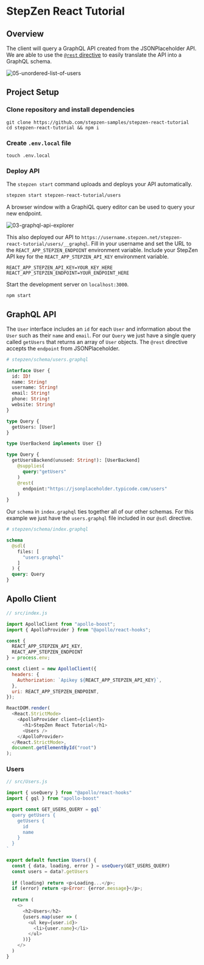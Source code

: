 # StepZen React Tutorial

## Overview

The client will query a GraphQL API created from the JSONPlaceholder API. We are able to use the [`@rest` directive](https://stepzen.com/blog/how-to-connect-any-rest-backend) to easily translate the API into a GraphQL schema.

![05-unordered-list-of-users](https://dev-to-uploads.s3.amazonaws.com/uploads/articles/6667k39b37vmhz2xokwc.png)

## Project Setup

### Clone repository and install dependencies

```
git clone https://github.com/stepzen-samples/stepzen-react-tutorial
cd stepzen-react-tutorial && npm i
```

### Create `.env.local` file

```
touch .env.local
```

### Deploy API

The `stepzen start` command uploads and deploys your API automatically.

```bash
stepzen start stepzen-react-tutorial/users
```

A browser window with a GraphiQL query editor can be used to query your new endpoint.

![03-graphql-api-explorer](https://dev-to-uploads.s3.amazonaws.com/uploads/articles/mr9wywu4doovb3h8j162.png)

This also deployed our API to `https://username.stepzen.net/stepzen-react-tutorial/users/__graphql`. Fill in your username and set the URL to the `REACT_APP_STEPZEN_ENDPOINT` environment variable. Include your StepZen API key for the `REACT_APP_STEPZEN_API_KEY` environment variable.

```
REACT_APP_STEPZEN_API_KEY=YOUR_KEY_HERE
REACT_APP_STEPZEN_ENDPOINT=YOUR_ENDPOINT_HERE
```

Start the development server on `localhost:3000`.

```
npm start
```

## GraphQL API

The `User` interface includes an `id` for each `User` and information about the `User` such as their `name` and `email`. For our `Query` we just have a single query called `getUsers` that returns an array of `User` objects. The `@rest` directive accepts the `endpoint` from JSONPlaceholder.

```graphql
# stepzen/schema/users.graphql

interface User {
  id: ID!
  name: String!
  username: String!
  email: String!
  phone: String!
  website: String!
}

type Query {
  getUsers: [User]
}

type UserBackend implements User {}

type Query {
  getUsersBackend(unused: String!): [UserBackend]
    @supplies(
      query:"getUsers"
    )
    @rest(
      endpoint:"https://jsonplaceholder.typicode.com/users"
    )
}
```

Our `schema` in `index.graphql` ties together all of our other schemas. For this example we just have the `users.graphql` file included in our `@sdl` directive.

```graphql
# stepzen/schema/index.graphql

schema
  @sdl(
    files: [
      "users.graphql"
    ]
  ) {
  query: Query
}
```

## Apollo Client

```javascript
// src/index.js

import ApolloClient from "apollo-boost";
import { ApolloProvider } from "@apollo/react-hooks";

const {
  REACT_APP_STEPZEN_API_KEY,
  REACT_APP_STEPZEN_ENDPOINT
} = process.env;

const client = new ApolloClient({
  headers: {
    Authorization: `Apikey ${REACT_APP_STEPZEN_API_KEY}`,
  },
  uri: REACT_APP_STEPZEN_ENDPOINT,
});

ReactDOM.render(
  <React.StrictMode>
    <ApolloProvider client={client}>
      <h1>StepZen React Tutorial</h1>
      <Users />
    </ApolloProvider>
  </React.StrictMode>,
  document.getElementById("root")
);
```

### Users

```javascript
// src/Users.js

import { useQuery } from "@apollo/react-hooks"
import { gql } from "apollo-boost"

export const GET_USERS_QUERY = gql`
  query getUsers {
    getUsers {
      id
      name
    }
  }
`

export default function Users() {
  const { data, loading, error } = useQuery(GET_USERS_QUERY)
  const users = data?.getUsers
  
  if (loading) return <p>Loading...</p>;
  if (error) return <p>Error: {error.message}</p>;
  
  return (
    <>
      <h2>Users</h2>
      {users.map(user => (
        <ul key={user.id}>
          <li>{user.name}</li>
        </ul>
      ))}
    </>
  )
}
```